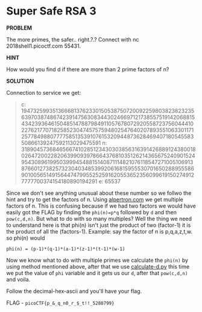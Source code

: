 # Super Safe RSA 3

__PROBLEM__

 The more primes, the safer.. right.?.? Connect with nc 2018shell1.picoctf.com 55431.

__HINT__

How would you find d if there are more than 2 prime factors of n?

__SOLUTION__

Connection to service we get:

>c: 194732599351366681376233015053875072009225980382382323563970387486742391475630834430246697121738557519142068815434239364615048514788798491105767807292055872375604441022762177071825852304745757594802547640207893551063301171257784988077775851353910761532094487362846940718054558350866139247592113029475591
n: 3189045736846566741028512343030385631639142688912438001802647200228206399093978664376810351262143656752409015249543089619950399945488151408711148210761185472710051069138766012738257323040348539920616815955530701650288955586901005651491564474799552525916205536523560996191502749127777700374154180890194291
e: 65537

Since we don't see anything unusual about these number so we follwo the hint and try to get the factors of n.
Using [alpertron.com](https://www.alpertron.com.ar/ECM.HTM) we get multiple factors of n.
This is confusing because if we had two factors we would have easily got the FLAG by finding the `phi(n)=p*q` followed by `d` and then `pow(c,d,n)`.
But what to do with so many multiples? Well the thing we need to understand here is that phi(n) isn't just the product of two (factor-1) it is the product of all the (factors-1).
Example: say the factor of n is p,q,a,z,t,w. so phi(n) would
```
phi(n) = (p-1)*(q-1)*(a-1)*(z-1)*(t-1)*(w-1)
```

Now we know what to do with multiple primes we calculate the `phi(n)` by using method mentioned above, after that we use [calculate-d.py](../rsa-madlibs/calculate-d.py) this time we put the value of `phi` variable and it gets us our `d`, after that `pow(c,d,n)` and voila.

Follow the decimal-hex-ascii and you'll have your flag.

FLAG - `picoCTF{p_&_q_n0_r_$_t!!_5280799}`
